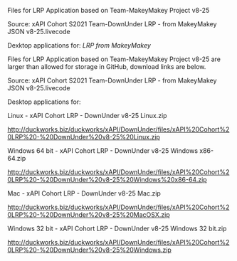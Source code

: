 Files for LRP Application based on Team-MakeyMakey Project v8-25

Source: xAPI Cohort S2021 Team-DownUnder LRP - from MakeyMakey JSON v8-25.livecode

Dexktop applications for:
_LRP from MakeyMakey_

Files for LRP Application based on Team-MakeyMakey Project v8-25 are larger than allowed for storage in GitHub, download links are below.

Source: xAPI Cohort S2021 Team-DownUnder LRP - from MakeyMakey JSON v8-25.livecode

Desktop applications for: 

Linux - xAPI Cohort LRP - DownUnder v8-25 Linux.zip

http://duckworks.biz/duckworks/xAPI/DownUnder/files/xAPI%20Cohort%20LRP%20-%20DownUnder%20v8-25%20Linux.zip

Windows 64 bit - xAPI Cohort LRP - DownUnder v8-25 Windows x86-64.zip 

http://duckworks.biz/duckworks/xAPI/DownUnder/files/xAPI%20Cohort%20LRP%20-%20DownUnder%20v8-25%20Windows%20x86-64.zip

Mac - xAPI Cohort LRP - DownUnder v8-25 Mac.zip 

http://duckworks.biz/duckworks/xAPI/DownUnder/files/xAPI%20Cohort%20LRP%20-%20DownUnder%20v8-25%20MacOSX.zip

Windows 32 bit - xAPI Cohort LRP - DownUnder v8-25 Windows 32 bit.zip 

http://duckworks.biz/duckworks/xAPI/DownUnder/files/xAPI%20Cohort%20LRP%20-%20DownUnder%20v8-25%20Windows.zip




